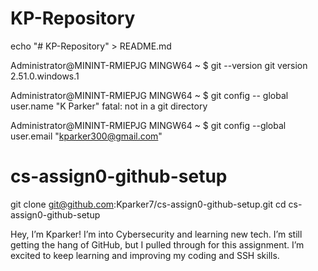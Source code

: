 # KP-Repository
echo "# KP-Repository" > README.md

Administrator@MININT-RMIEPJG MINGW64 ~
$ git --version
git version 2.51.0.windows.1

Administrator@MININT-RMIEPJG MINGW64 ~
$ git config -- global user.name "K Parker"
fatal: not in a git directory

Administrator@MININT-RMIEPJG MINGW64 ~
$ git config --global user.email "kparker300@gmail.com"

# cs-assign0-github-setup
git clone git@github.com:Kparker7/cs-assign0-github-setup.git
cd cs-assign0-github-setup

Hey, I’m Kparker! I’m into Cybersecurity and learning new tech. 
I’m still getting the hang of GitHub, but I pulled through for this assignment. 
I’m excited to keep learning and improving my coding and SSH skills.
